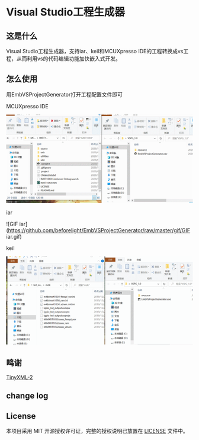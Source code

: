 # Visual Studio工程生成器

## 这是什么

Visual Studio工程生成器，支持iar、keil和MCUXpresso IDE的工程转换成vs工程，从而利用vs的代码编辑功能加快嵌入式开发。

## 怎么使用

用EmbVSProjectGenerator打开工程配置文件即可

MCUXpresso IDE

![GIF-mcux](https://github.com/beforelight/EmbVSProjectGenerator/raw/master/gif/GIF-mcux.gif)

iar

![GIF iar](https://github.com/beforelight/EmbVSProjectGenerator/raw/master/gif/GIF iar.gif)

keil

![GIF-keil](https://github.com/beforelight/EmbVSProjectGenerator/raw/master/gif/GIF-keil.gif)

## 鸣谢

[TinyXML-2](https://github.com/leethomason/tinyxml2)



## change log



## License

本项目采用 MIT 开源授权许可证，完整的授权说明已放置在 [LICENSE](https://github.com/beforelight/EmbVSProjectGenerator/raw/master/LICENSE) 文件中。

